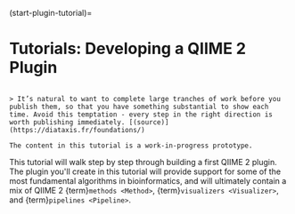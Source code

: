 (start-plugin-tutorial)=
# Tutorials: Developing a QIIME 2 Plugin

```{note}

> It’s natural to want to complete large tranches of work before you publish them, so that you have something substantial to show each time. Avoid this temptation - every step in the right direction is worth publishing immediately. [(source)](https://diataxis.fr/foundations/)

The content in this tutorial is a work-in-progress prototype.
```

This tutorial will walk step by step through building a first QIIME 2 plugin.
The plugin you'll create in this tutorial will provide support for some of the most fundamental algorithms in bioinformatics, and will ultimately contain a mix of QIIME 2 {term}`methods <Method>`, {term}`visualizers <Visualizer>`, and {term}`pipelines <Pipeline>`.